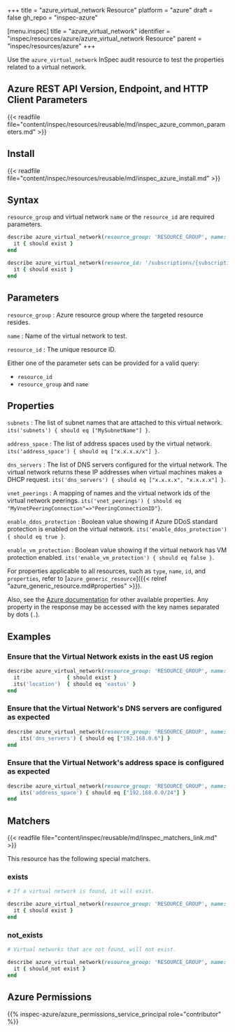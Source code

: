+++
title = "azure_virtual_network Resource"
platform = "azure"
draft = false
gh_repo = "inspec-azure"

[menu.inspec]
title = "azure_virtual_network"
identifier = "inspec/resources/azure/azure_virtual_network Resource"
parent = "inspec/resources/azure"
+++

Use the `azure_virtual_network` InSpec audit resource to test the properties related to a virtual network.

## Azure REST API Version, Endpoint, and HTTP Client Parameters

{{< readfile file="content/inspec/resources/reusable/md/inspec_azure_common_parameters.md" >}}

## Install

{{< readfile file="content/inspec/resources/reusable/md/inspec_azure_install.md" >}}

## Syntax

`resource_group` and virtual network `name` or the `resource_id` are required parameters.

```ruby
describe azure_virtual_network(resource_group: 'RESOURCE_GROUP', name: 'VNET_NAME') do
  it { should exist }
end
```

```ruby
describe azure_virtual_network(resource_id: '/subscriptions/{subscriptionId}/resourceGroups/{resourceGroup}/providers/Microsoft.Network/virtualNetworks/{vnName}') do
  it { should exist }
end
```

## Parameters

`resource_group`
: Azure resource group where the targeted resource resides.

`name`
: Name of the virtual network to test.

`resource_id`
: The unique resource ID.

Either one of the parameter sets can be provided for a valid query:

- `resource_id`
- `resource_group` and `name`

## Properties

`subnets`
: The list of subnet names that are attached to this virtual network. `its('subnets') { should eq ["MySubnetName"] }`.

`address_space`
: The list of address spaces used by the virtual network. `its('address_space') { should eq ["x.x.x.x/x"] }`.

`dns_servers`
: The list of DNS servers configured for the virtual network.  The virtual network returns these IP addresses when virtual machines makes a DHCP request. `its('dns_servers') { should eq ["x.x.x.x", "x.x.x.x"] }`.

`vnet_peerings`
: A mapping of names and the virtual network ids of the virtual network peerings. `its('vnet_peerings') { should eq "MyVnetPeeringConnection"=>"PeeringConnectionID"}`.

`enable_ddos_protection`
: Boolean value showing if Azure DDoS standard protection is enabled on the virtual network. `its('enable_ddos_protection') { should eq true }`.

`enable_vm_protection`
: Boolean value showing if the virtual network has VM protection enabled. `its('enable_vm_protection') { should eq false }`.

For properties applicable to all resources, such as `type`, `name`, `id`, and `properties`, refer to [`azure_generic_resource`]({{< relref "azure_generic_resource.md#properties" >}}).

Also, see the [Azure documentation](https://docs.microsoft.com/en-us/rest/api/virtualnetwork/virtualnetworks/get#virtualnetwork) for other available properties. Any property in the response may be accessed with the key names separated by dots (`.`).

## Examples

### Ensure that the Virtual Network exists in the east US region

```ruby
describe azure_virtual_network(resource_group: 'RESOURCE_GROUP', name: 'VNET_NAME') do
  it               { should exist }
  its('location')  { should eq 'eastus' }
end
```

### Ensure that the Virtual Network's DNS servers are configured as expected

```ruby
describe azure_virtual_network(resource_group: 'RESOURCE_GROUP', name: 'VNET_NAME') do
    its('dns_servers') { should eq ["192.168.0.6"] }
end
```

### Ensure that the Virtual Network's address space is configured as expected

```ruby
describe azure_virtual_network(resource_group: 'RESOURCE_GROUP', name: 'VNET_NAME') do
    its('address_space') { should eq ["192.168.0.0/24"] }
end
```

## Matchers

{{< readfile file="content/inspec/reusable/md/inspec_matchers_link.md" >}}

This resource has the following special matchers.

### exists

```ruby
# If a virtual network is found, it will exist.

describe azure_virtual_network(resource_group: 'RESOURCE_GROUP', name: 'VNET_NAME') do
  it { should exist }
end
```

### not_exists

```ruby
# Virtual networks that are not found, will not exist.

describe azure_virtual_network(resource_group: 'RESOURCE_GROUP', name: 'DOESNOTEXIST') do
  it { should_not exist }
end
```

## Azure Permissions

{{% inspec-azure/azure_permissions_service_principal role="contributor" %}}
